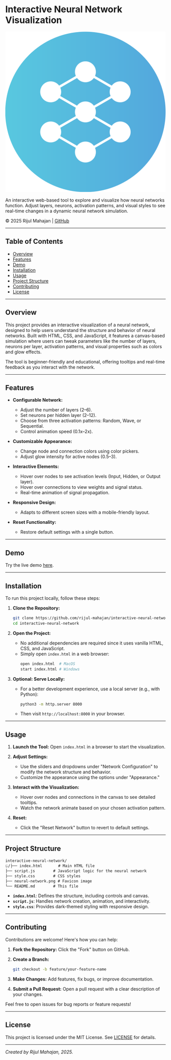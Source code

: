 # Interactive Neural Network Visualization

![Neural Network Visualization](neural-network.png)

An interactive web-based tool to explore and visualize how neural networks function. Adjust layers, neurons, activation patterns, and visual styles to see real-time changes in a dynamic neural network simulation.

© 2025 Rijul Mahajan | [GitHub](https://github.com/rijul-mahajan)

---

## Table of Contents

- [Overview](#overview)
- [Features](#features)
- [Demo](#demo)
- [Installation](#installation)
- [Usage](#usage)
- [Project Structure](#project-structure)
- [Contributing](#contributing)
- [License](#license)

---

## Overview

This project provides an interactive visualization of a neural network, designed to help users understand the structure and behavior of neural networks. Built with HTML, CSS, and JavaScript, it features a canvas-based simulation where users can tweak parameters like the number of layers, neurons per layer, activation patterns, and visual properties such as colors and glow effects.

The tool is beginner-friendly and educational, offering tooltips and real-time feedback as you interact with the network.

---

## Features

- **Configurable Network:**

  - Adjust the number of layers (2–6).
  - Set neurons per hidden layer (2–12).
  - Choose from three activation patterns: Random, Wave, or Sequential.
  - Control animation speed (0.1x–2x).

- **Customizable Appearance:**

  - Change node and connection colors using color pickers.
  - Adjust glow intensity for active nodes (0.5–3).

- **Interactive Elements:**

  - Hover over nodes to see activation levels (Input, Hidden, or Output layer).
  - Hover over connections to view weights and signal status.
  - Real-time animation of signal propagation.

- **Responsive Design:**

  - Adapts to different screen sizes with a mobile-friendly layout.

- **Reset Functionality:**
  - Restore default settings with a single button.

---

## Demo

Try the live demo [here](https://rijul-mahajan.github.io/Interactive-Neural-Network/).

---

## Installation

To run this project locally, follow these steps:

1. **Clone the Repository:**

   ```bash
   git clone https://github.com/rijul-mahajan/interactive-neural-network.git
   cd interactive-neural-network
   ```

2. **Open the Project:**

   - No additional dependencies are required since it uses vanilla HTML, CSS, and JavaScript.
   - Simply open `index.html` in a web browser:
     ```bash
     open index.html  # MacOS
     start index.html # Windows
     ```

3. **Optional: Serve Locally:**
   - For a better development experience, use a local server (e.g., with Python):
     ```bash
     python3 -m http.server 8000
     ```
   - Then visit `http://localhost:8000` in your browser.

---

## Usage

1. **Launch the Tool:**
   Open `index.html` in a browser to start the visualization.

2. **Adjust Settings:**

   - Use the sliders and dropdowns under "Network Configuration" to modify the network structure and behavior.
   - Customize the appearance using the options under "Appearance."

3. **Interact with the Visualization:**

   - Hover over nodes and connections in the canvas to see detailed tooltips.
   - Watch the network animate based on your chosen activation pattern.

4. **Reset:**
   - Click the "Reset Network" button to revert to default settings.

---

## Project Structure

```
interactive-neural-network/
ව/├── index.html       # Main HTML file
├── script.js        # JavaScript logic for the neural network
├── style.css        # CSS styles
├── neural-network.png # Favicon image
└── README.md        # This file
```

- **`index.html`**: Defines the structure, including controls and canvas.
- **`script.js`**: Handles network creation, animation, and interactivity.
- **`style.css`**: Provides dark-themed styling with responsive design.

---

## Contributing

Contributions are welcome! Here's how you can help:

1. **Fork the Repository:**
   Click the "Fork" button on GitHub.

2. **Create a Branch:**

   ```bash
   git checkout -b feature/your-feature-name
   ```

3. **Make Changes:**
   Add features, fix bugs, or improve documentation.

4. **Submit a Pull Request:**
   Open a pull request with a clear description of your changes.

Feel free to open issues for bug reports or feature requests!

---

## License

This project is licensed under the MIT License. See [LICENSE](https://opensource.org/license/mit) for details.

---

_Created by Rijul Mahajan, 2025._
